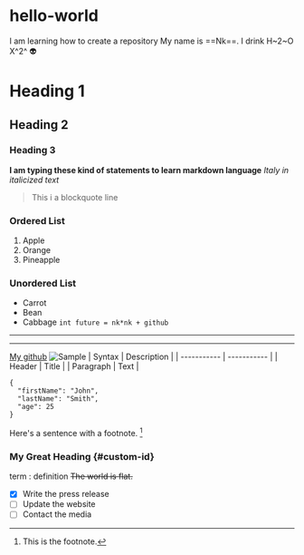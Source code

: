 # hello-world
I am learning how to create a repository
My name is ==Nk==.
I drink H~2~O
X^2^
:alien:
# Heading 1
## Heading 2
### Heading 3
**I am typing these kind of statements to learn markdown language**
*Italy in italicized text*
> This i a blockquote line
### Ordered List
1. Apple
2. Orange
3. Pineapple
### Unordered List
- Carrot
- Bean
- Cabbage
` int future = nk*nk + github `
---
---
[My github](https://github.com/Navanee-7)
![Sample](https://external-content.duckduckgo.com/iu/?u=https%3A%2F%2Flogos-world.net%2Fwp-content%2Fuploads%2F2020%2F11%2FGitHub-Symbol.png&f=1&nofb=1&ipt=29995dc9f481c36e9e9de426543b8b1ad84d5f6204bf52285faeb270df281c17&ipo=images)
| Syntax | Description |
| ----------- | ----------- |
| Header | Title |
| Paragraph | Text |
```
{
  "firstName": "John",
  "lastName": "Smith",
  "age": 25
}
```
Here's a sentence with a footnote. [^1]
[^1]: This is the footnote.
### My Great Heading {#custom-id}
term
: definition
~~The world is flat.~~
- [x] Write the press release
- [ ] Update the website
- [ ] Contact the media
